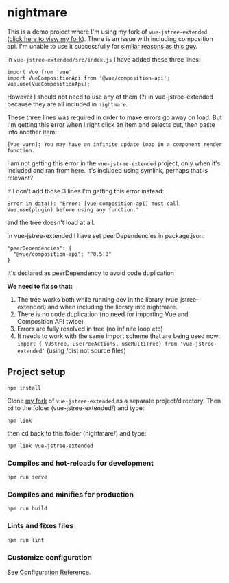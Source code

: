 # nightmare

This is a demo project where I'm using my fork of `vue-jstree-extended` 
([click here to view my fork](https://github.com/Warz/vue-jstree)). 
There is an issue with including composition api. 
I'm unable to use it successfully for [similar reasons as this guy](https://github.com/vuejs/composition-api/issues/228#issue-549103799).

in `vue-jstree-extended/src/index.js` I have added these three lines:
```
import Vue from 'vue'
import VueCompositionApi from '@vue/composition-api';
Vue.use(VueCompositionApi);
```

However I should not need to use any of them (?) in vue-jstree-extended because 
they are all included in `nightmare`.   

These three lines was required in order to make errors go away on load. But I'm getting this error 
when I right click an item and selects cut, then paste into another item: 

`[Vue warn]: You may have an infinite update loop in a component render function.`

I am not getting this error in the `vue-jstree-extended` project, only when it's
included and ran from here. It's included using symlink, perhaps that is relevant?

If I don't add those 3 lines I'm getting this error instead:

`Error in data(): "Error: [vue-composition-api] must call Vue.use(plugin) before using any function."`

and the tree doesn't load at all.

In vue-jstree-extended I have set peerDependencies in package.json:
  ```
  "peerDependencies": {
    "@vue/composition-api": "^0.5.0"
  }
```

It's declared as peerDependency to avoid code duplication

**We need to fix so that:**
1. The tree works both while running dev in the library (vue-jstree-extended) and 
   when including the library into nightmare. 
2. There is no code duplication (no need for importing Vue and Composition API twice)
3. Errors are fully resolved in tree (no infinite loop etc)
4. It needs to work with the same import scheme that are being used now:
 `import { VJstree, useTreeActions, useMultiTree} from 'vue-jstree-extended'` (using /dist not source files)

## Project setup
```
npm install
```

Clone [my fork](https://github.com/Warz/vue-jstree) of `vue-jstree-extended` 
as a separate project/directory. Then `cd` to the folder (vue-jstree-extended/)
and type:  

```
npm link
```

then cd back to this folder (nightmare/) and type:
```
npm link vue-jstree-extended
```

### Compiles and hot-reloads for development
```
npm run serve
```

### Compiles and minifies for production
```
npm run build
```

### Lints and fixes files
```
npm run lint
```

### Customize configuration
See [Configuration Reference](https://cli.vuejs.org/config/).
